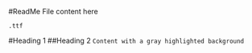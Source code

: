 #ReadMe File content here

`.ttf`

#Heading 1
##Heading 2
`Content with a gray highlighted background`

